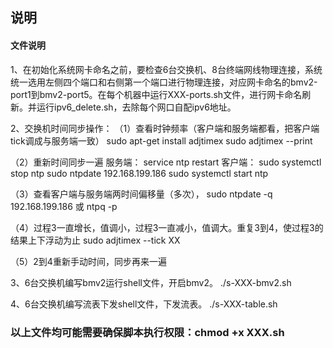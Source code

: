 ## 说明

#### 文件说明


1、在初始化系统网卡命名之前，要检查6台交换机、8台终端网线物理连接，系统统一选用左侧四个端口和右侧第一个端口进行物理连接，对应网卡命名的bmv2-port1到bmv2-port5。在每个机器中运行XXX-ports.sh文件，进行网卡命名刷新。并运行ipv6_delete.sh，去除每个网口自配ipv6地址。

2、交换机时间同步操作：
（1）查看时钟频率（客户端和服务端都看，把客户端tick调成与服务端一致）
sudo apt-get install adjtimex
sudo adjtimex --print 

（2）重新时间同步一遍
服务端：
service ntp restart
客户端：
sudo systemctl stop ntp
sudo ntpdate 192.168.199.186
sudo systemctl start ntp

（3）查看客户端与服务端两时间偏移量（多次），
sudo ntpdate -q 192.168.199.186 或 ntpq -p

（4）过程3一直增长，值调小，过程3一直减小，值调大。重复3到4，使过程3的结果上下浮动为止
sudo adjtimex --tick  XX 

（5）2到4重新手动时间，同步再来一遍

3、6台交换机编写bmv2运行shell文件，开启bmv2。
./s-XXX-bmv2.sh

4、6台交换机编写流表下发shell文件，下发流表。
./s-XXX-table.sh

### 以上文件均可能需要确保脚本执行权限：chmod +x XXX.sh